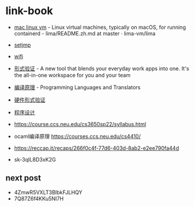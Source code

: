 # link-book
- [mac linux vm](https://github.com/lima-vm/lima/blob/master/README.zh.md) - Linux virtual machines, typically on macOS, for running containerd - lima/README.zh.md at master · lima-vm/lima
- [setjmp](https://news.ycombinator.com/item?id=34760828)
- [wifi](https://brghena.github.io/courses/cs397/cs397-s22/)

- [形式验证](https://feline-hamster-182.notion.site/COMS-E6998-Formal-Verification-of-Systems-Software-Fall-2021-531e77f4166c4458b857df58476cb6ef) - A new tool that blends your everyday work apps into one. It's the all-in-one workspace for you and your team
- [编译原理](https://verigu.github.io/4115Fall2022/) - Programming Languages and Translators
- [硬件形式验证](https://sites.google.com/site/csee6863/)
- [程序设计](https://composingprograms.com/)
- https://course.ccs.neu.edu/cs3650sp22/syllabus.html
- ocaml编译原理 https://courses.ccs.neu.edu/cs4410/
- https://reccap.it/recaps/266f0c4f-77d6-403d-8ab2-e2ee790fa44d
- sk-3qlL8D3xK2G



## next post
- 4ZmwR5VXLT3BlbkFJLHQY
- 7Q87Z6f4KKu5NI7H
